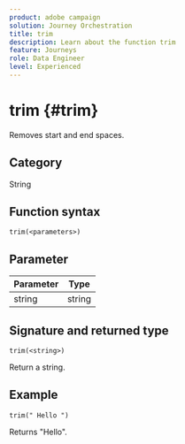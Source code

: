 ```yaml
---
product: adobe campaign
solution: Journey Orchestration
title: trim
description: Learn about the function trim
feature: Journeys
role: Data Engineer
level: Experienced
---
```


# trim {#trim}

Removes start and end spaces.

## Category

String

## Function syntax

`trim(<parameters>)`

## Parameter

| Parameter | Type             |
|-----------|------------------|
| string   | string |

## Signature and returned type

`trim(<string>)`

Return a string.

## Example

`trim(" Hello ")`

Returns "Hello".
